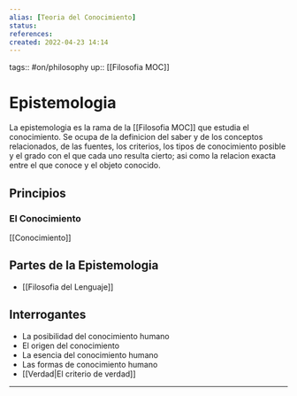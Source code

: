 ```yaml
---
alias: [Teoria del Conocimiento]
status:
references:
created: 2022-04-23 14:14
---
```

tags:: #on/philosophy 
up:: [[Filosofia MOC]]
# Epistemologia
La epistemologia es la rama de la [[Filosofia MOC]] que estudia el conocimiento. Se ocupa de la definicion del saber y de los conceptos relacionados, de las fuentes, los criterios, los tipos de conocimiento posible y el grado con el que cada uno resulta cierto; asi como la relacion exacta entre el que conoce y el objeto conocido.

## Principios
### El Conocimiento
[[Conocimiento]]

## Partes de la Epistemologia
- [[Filosofia del Lenguaje]]

## Interrogantes
- La posibilidad del conocimiento humano
- El origen del conocimiento
- La esencia del conocimiento humano
- Las formas de conocimiento humano
- [[Verdad|El criterio de verdad]]
___
